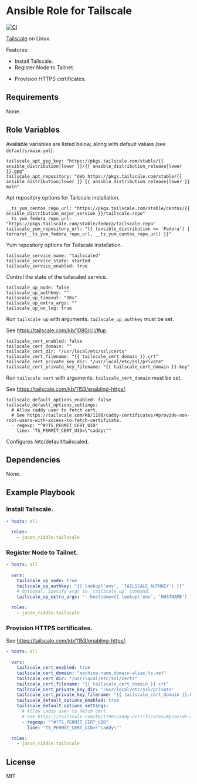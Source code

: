 # Ansible Role for Tailscale

[![CI](https://github.com/jason-riddle/ansible-role-tailscale/workflows/CI/badge.svg?event=push)](https://github.com/jason-riddle/ansible-role-tailscale/actions?query=workflow%3ACI)

[Tailscale](https://tailscale.com/) on Linux.

Features:
- Install Tailscale.
- Register Node to Tailnet.
<!--
HTTPS certificates are now generally available as of December 20, 2023.
See: https://tailscale.com/changelog#2023-12-20-service
-->
- Provision HTTPS certificates.

<!--
# TODO: serve and funnel command line arguments have changed.
# See https://tailscale.com/blog/reintroducing-serve-funnel/.
-->

<!--
TODO:

Run One-off Commands:
- tailscale serve (expose to the tailnet)
- tailscale funnel (expose to the internet)
-->

## Requirements

None.

## Role Variables

Available variables are listed below, along with default values (see `defaults/main.yml`):

    tailscale_apt_gpg_key: "https://pkgs.tailscale.com/stable/{{ ansible_distribution|lower }}/{{ ansible_distribution_release|lower }}.gpg"
    tailscale_apt_repository: "deb https://pkgs.tailscale.com/stable/{{ ansible_distribution|lower }} {{ ansible_distribution_release|lower }} main"

Apt repository options for Tailscale installation.

    __ts_yum_centos_repo_url: "https://pkgs.tailscale.com/stable/centos/{{ ansible_distribution_major_version }}/tailscale.repo"
    __ts_yum_fedora_repo_url: "https://pkgs.tailscale.com/stable/fedora/tailscale.repo"
    tailscale_yum_repository_url: "{{ (ansible_distribution == 'Fedora') | ternary(__ts_yum_fedora_repo_url, __ts_yum_centos_repo_url) }}"

Yum repository options for Tailscale installation.

    tailscale_service_name: "tailscaled"
    tailscale_service_state: started
    tailscale_service_enabled: true

Control the state of the tailscaled service.

    tailscale_up_node: false
    tailscale_up_authkey: ""
    tailscale_up_timeout: "30s"
    tailscale_up_extra_args: ""
    tailscale_up_no_log: true

Run `tailscale up` with arguments. `tailscale_up_authkey` must be set.

See https://tailscale.com/kb/1080/cli/#up.

    tailscale_cert_enabled: false
    tailscale_cert_domain: ""
    tailscale_cert_dir: "/usr/local/etc/ssl/certs"
    tailscale_cert_filename: "{{ tailscale_cert_domain }}.crt"
    tailscale_cert_private_key_dir: "/usr/local/etc/ssl/private"
    tailscale_cert_private_key_filename: "{{ tailscale_cert_domain }}.key"

<!--
HTTPS certificates are now generally available as of December 20, 2023.
See: https://tailscale.com/changelog#2023-12-20-service
-->
Run `tailscale cert` with arguments. `tailscale_cert_domain` must be set.

See https://tailscale.com/kb/1153/enabling-https/.

<!--
# TODO: serve and funnel command line arguments have changed.
# See https://tailscale.com/blog/reintroducing-serve-funnel/.
-->

<!--
Manual Commands:
-->

<!--

TODO: Expand on serve examples.

Expose a port to the tailnet.

```
tailscale serve 3000
tailscale serve --bg 3000
tailscale serve /path/to/file.html
tailscale serve http://localhost:3000
tailscale serve localhost:3000/foo
tailscale serve --https=8443 3000
tailscale serve --tcp=2222 22
#
```

See https://tailscale.com/kb/1242/tailscale-serve/.

-->

<!--
# TODO: serve and funnel command line arguments have changed.
# See https://tailscale.com/blog/reintroducing-serve-funnel/.
-->

<!--

TODO: Expand on funnel examples.

Expose a port to the internet.

```
tailscale funnel 3000
tailscale funnel --bg 3000
tailscale funnel /path/to/file.html
tailscale funnel http://localhost:3000
tailscale funnel localhost:3000/foo
tailscale funnel --https=8443 3000
tailscale funnel --tcp=2222 22
#
```

See https://tailscale.com/kb/1223/tailscale-funnel/.

-->

    tailscale_default_options_enabled: false
    tailscale_default_options_settings:
      # Allow caddy user to fetch cert.
      # See https://tailscale.com/kb/1190/caddy-certificates/#provide-non-root-users-with-access-to-fetch-certificate.
      - regexp: "^#?TS_PERMIT_CERT_UID"
        line: "TS_PERMIT_CERT_UID=\"caddy\""

Configures /etc/default/tailscaled.

## Dependencies

None.

## Example Playbook

### Install Tailscale.

```yaml
- hosts: all

  roles:
    - jason_riddle.tailscale
```

### Register Node to Tailnet.

```yaml
- hosts: all

  vars:
    tailscale_up_node: true
    tailscale_up_authkey: "{{ lookup('env', 'TAILSCALE_AUTHKEY') }}"
    # Optional: Specify args to `tailscale up` command.
    tailscale_up_extra_args: "--hostname={{ lookup('env', 'HOSTNAME') }}-{{ ansible_distribution|lower }}"

  roles:
    - jason_riddle.tailscale
```

<!--
HTTPS certificates are now generally available as of December 20, 2023.
See: https://tailscale.com/changelog#2023-12-20-service
-->
### Provision HTTPS certificates.

See https://tailscale.com/kb/1153/enabling-https/.

```yaml
- hosts: all

  vars:
    tailscale_cert_enabled: true
    tailscale_cert_domain: "machine-name.domain-alias.ts.net"
    tailscale_cert_dir: "/usr/local/etc/ssl/certs"
    tailscale_cert_filename: "{{ tailscale_cert_domain }}.crt"
    tailscale_cert_private_key_dir: "/usr/local/etc/ssl/private"
    tailscale_cert_private_key_filename: "{{ tailscale_cert_domain }}.key"
    tailscale_default_options_enabled: true
    tailscale_default_options_settings:
      # Allow caddy user to fetch cert.
      # See https://tailscale.com/kb/1190/caddy-certificates/#provide-non-root-users-with-access-to-fetch-certificate.
      - regexp: "^#?TS_PERMIT_CERT_UID"
        line: "TS_PERMIT_CERT_UID=\"caddy\""

  roles:
    - jason_riddle.tailscale
```

<!--

# TODO: serve and funnel command line arguments have changed.
# See https://tailscale.com/blog/reintroducing-serve-funnel/.

### (Beta Feature) Serve Content.

See https://tailscale.com/kb/1242/tailscale-serve/.

```yaml
- hosts: all

  vars:
    tailscale_up_node: true
    tailscale_up_authkey: "{{ lookup('env', 'TAILSCALE_AUTHKEY') }}"
    tailscale_up_extra_args: "--hostname={{ lookup('env', 'HOSTNAME') }}-{{ ansible_distribution|lower }}"
    tailscale_serve_enabled: true
    tailscale_serve_content:
      - "http / text:'Hello, world!'"

  roles:
    - jason_riddle.tailscale
```

# TODO: serve and funnel command line arguments have changed.
# See https://tailscale.com/blog/reintroducing-serve-funnel/.

### (Beta Feature) Funnel.

See https://tailscale.com/kb/1223/tailscale-funnel/.

```yaml
- hosts: all

  vars:
    tailscale_up_node: true
    tailscale_up_authkey: "{{ lookup('env', 'TAILSCALE_AUTHKEY') }}"
    tailscale_up_extra_args: "--hostname={{ lookup('env', 'HOSTNAME') }}-{{ ansible_distribution|lower }}"
    tailscale_funnel_enabled: true
    tailscale_funnel_ports_enabled:
      - 443

  roles:
    - jason_riddle.tailscale
```

-->

## License

MIT
